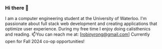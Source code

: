### Hi there 👋

I am a computer engineering student at the University of Waterloo. I'm passionate about full stack web development and creating applications that optimize user experience. During my free time I enjoy doing calisthenics and reading. 
📫You can reach me at: [robinyrong@gmail.com]
Currently open for Fall 2024 co-op opportunities!
